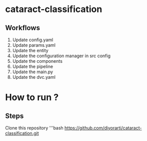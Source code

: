 # cataract-classification

## Workflows
1. Update config.yaml
2. Update params.yaml
3. Update the entity
4. Update the configuration manager in src config
5. Update the components
6. Update the pipeline
7. Update the main.py
8. Update the dvc.yaml


# How to run ?

## Steps 
Clone this repository 
'''bash
https://github.com/diyorarti/cataract-classification.git


